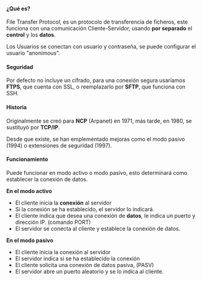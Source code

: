 #### ¿Qué es?
File Transfer Protocol, es un protocolo de transferencia de ficheros, este funciona con una comunicación Cliente-Servidor, usando **por separado** el **control** y los **datos**.

Los Usuarios se conectan con usuario y contraseña, se puede configurar el usuario "anonimous".

#### Seguridad
Por defecto no incluye un cifrado, para una conexión segura usaríamos **FTPS**, que cuenta con SSL, o reemplazarlo por **SFTP**, que funciona con SSH.

#### Historia
Originalmente se creó para **NCP** (Arpanet) en 1971, más tarde, en 1980, se sustituyó por **TCP/IP**.

Desde que existe, se han emplementado mejoras como el modo pasivo (1994) o extensiones de seguridad (1997).

#### Funcionamiento
Puede funcionar en modo activo o modo pasivo, esto determinará como establecer la conexión de datos.

**En el modo activo**
 - El cliente inicia la **conexión** al servidor 
 - Si la conexión se ha establecido, el servidor lo indicará.
 - El cliente indica que desea una conexión de **datos**, le indica un puerto y dirección IP. (comando PORT)
 - El servidor se conecta al cliente y establece la conexión de datos.

**En el modo pasivo**
 - El cliente inicia la conexión al servidor 
 - El servidor indica si se ha establecido la conexión
 - El cliente solicita una conexión de datos pasiva, (PASV)
 - El servidor abre un puerto aleatorio y se lo indica al cliente.
